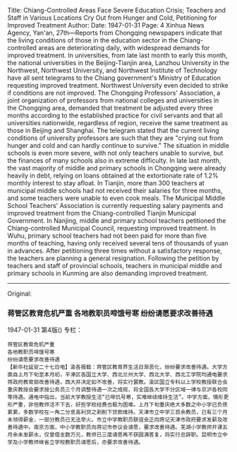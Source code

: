 Title: Chiang-Controlled Areas Face Severe Education Crisis; Teachers and Staff in Various Locations Cry Out from Hunger and Cold, Petitioning for Improved Treatment
Author:
Date: 1947-01-31
Page: 4
Xinhua News Agency, Yan'an, 27th—Reports from Chongqing newspapers indicate that the living conditions of those in the education sector in the Chiang-controlled areas are deteriorating daily, with widespread demands for improved treatment. In universities, from late last month to early this month, the national universities in the Beijing-Tianjin area, Lanzhou University in the Northwest, Northwest University, and Northwest Institute of Technology have all sent telegrams to the Chiang government's Ministry of Education requesting improved treatment. Northwest University even decided to strike if conditions are not improved. The Chongqing Professors' Association, a joint organization of professors from national colleges and universities in the Chongqing area, demanded that treatment be adjusted every three months according to the established practice for civil servants and that all universities nationwide, regardless of region, receive the same treatment as those in Beijing and Shanghai. The telegram stated that the current living conditions of university professors are such that they are "crying out from hunger and cold and can hardly continue to survive." The situation in middle schools is even more severe, with not only teachers unable to survive, but the finances of many schools also in extreme difficulty. In late last month, the vast majority of middle and primary schools in Chongqing were already heavily in debt, relying on loans obtained at the extortionate rate of 1.2% monthly interest to stay afloat. In Tianjin, more than 300 teachers at municipal middle schools had not received their salaries for three months, and some teachers were unable to even cook meals. The Municipal Middle School Teachers' Association is currently requesting salary payments and improved treatment from the Chiang-controlled Tianjin Municipal Government. In Nanjing, middle and primary school teachers petitioned the Chiang-controlled Municipal Council, requesting improved treatment. In Wuhu, primary school teachers had not been paid for more than five months of teaching, having only received several tens of thousands of yuan in advances. After petitioning three times without a satisfactory response, the teachers are planning a general resignation. Following the petition by teachers and staff of provincial schools, teachers in municipal middle and primary schools in Kunming are also demanding improved treatment.



<hr /> 

Original: 


### 蒋管区教育危机严重  各地教职员啼饿号寒  纷纷请愿要求改善待遇

1947-01-31
第4版()
专栏：

    蒋管区教育危机严重
    各地教职员啼饿号寒
    纷纷请愿要求改善待遇
    【新华社延安二十七日电】渝各报载：蒋管区教育界生活日渐恶化，纷纷要求改善待遇。大学方面自上月下旬至本月初，平津区各国立大学、西北兰州大学、西北大学、西北工学院均通电要求蒋政府教育部改善待遇，西大并决定如不改善，将实行罢教。渝区国立专科以上学校教授联合会重庆教授会要求按公务员三个月调整待遇一次之成规，将全国各大学不分区域一律与京沪各校同等待遇。通电中指出，当前大学教授生活“已啼饥号寒，实难继续维持生活”。中学方面，情形更形严重，非但教师活不下去，好些学校经费也极为困难。上月下旬重庆绝大多数之中小学已负债累累，多数学校在一角二分息高利贷之剥削下贷款维持。天津市立中学三百余教员，已有三个月未领得薪金，一部分教员已无法举火。市立中学教职员联谊会正向蒋记天津市政府要求发薪及改善待遇中。南京方面，中小学教职员向蒋记市参议会请愿，要求改善待遇。芜湖小学教师开课五月余未发薪水，仅曾借支数万元，教师已三度请愿再不获圆满答复，将实行总辞职。昆明市立中学及小学教师继省立学校教职员请愿后，亦要求改善待遇。
